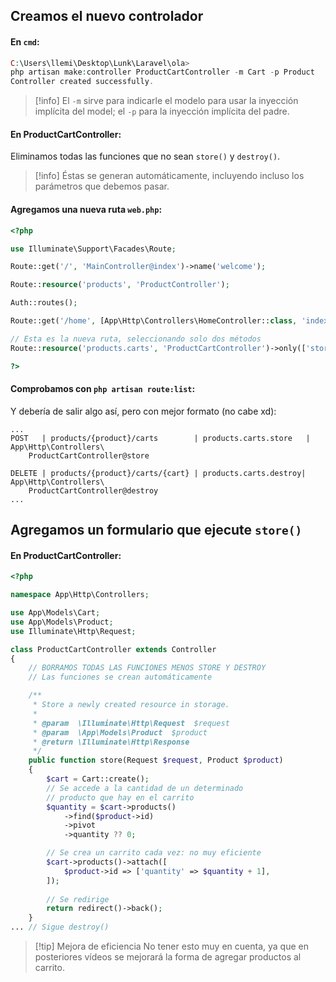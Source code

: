 ## Creamos el nuevo controlador
#### En `cmd`:
``` php
C:\Users\llemi\Desktop\Lunk\Laravel\ola>
php artisan make:controller ProductCartController -m Cart -p Product
Controller created successfully.
```
>[!info] El `-m` sirve para indicarle el modelo para usar la inyección implícita del model; el `-p` para la inyección implícita del padre.

#### En ProductCartController:
Eliminamos todas las funciones que no sean `store()` y `destroy()`.
>[!info] Éstas se generan automáticamente, incluyendo incluso los parámetros que debemos pasar.

#### Agregamos una nueva ruta `web.php`:
```php
<?php

use Illuminate\Support\Facades\Route;

Route::get('/', 'MainController@index')->name('welcome');

Route::resource('products', 'ProductController');

Auth::routes();

Route::get('/home', [App\Http\Controllers\HomeController::class, 'index'])->name('home');

// Esta es la nueva ruta, seleccionando solo dos métodos
Route::resource('products.carts', 'ProductCartController')->only(['store', 'destroy']);

?>
```

#### Comprobamos con `php artisan route:list`:
Y debería de salir algo así, pero con mejor formato (no cabe xd):
```
...
POST   | products/{product}/carts        | products.carts.store   | App\Http\Controllers\
	ProductCartController@store
																	
DELETE | products/{product}/carts/{cart} | products.carts.destroy|
App\Http\Controllers\
	ProductCartController@destroy
...
```

## Agregamos un formulario que ejecute `store()`

#### En ProductCartController:
```php
<?php

namespace App\Http\Controllers;

use App\Models\Cart;
use App\Models\Product;
use Illuminate\Http\Request;

class ProductCartController extends Controller
{
    // BORRAMOS TODAS LAS FUNCIONES MENOS STORE Y DESTROY
    // Las funciones se crean automáticamente

    /**
     * Store a newly created resource in storage.
     *
     * @param  \Illuminate\Http\Request  $request
     * @param  \App\Models\Product  $product
     * @return \Illuminate\Http\Response
     */
    public function store(Request $request, Product $product)
    {
        $cart = Cart::create();
        // Se accede a la cantidad de un determinado
        // producto que hay en el carrito
        $quantity = $cart->products()
            ->find($product->id)
            ->pivot
            ->quantity ?? 0;

        // Se crea un carrito cada vez: no muy eficiente
        $cart->products()->attach([
            $product->id => ['quantity' => $quantity + 1],
        ]);
        
	    // Se redirige
        return redirect()->back();
    }
... // Sigue destroy()
```

>[!tip] Mejora de eficiencia
>No tener esto muy en cuenta, ya que en posteriores vídeos se mejorará la forma de agregar productos al carrito.